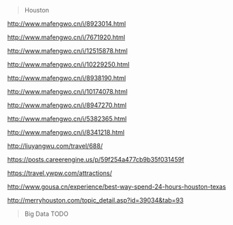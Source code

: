 > Houston

http://www.mafengwo.cn/i/8923014.html

http://www.mafengwo.cn/i/7671920.html

http://www.mafengwo.cn/i/12515878.html

http://www.mafengwo.cn/i/10229250.html

http://www.mafengwo.cn/i/8938190.html

http://www.mafengwo.cn/i/10174078.html

http://www.mafengwo.cn/i/8947270.html

http://www.mafengwo.cn/i/5382365.html

http://www.mafengwo.cn/i/8341218.html

http://liuyangwu.com/travel/688/

https://posts.careerengine.us/p/59f254a477cb9b35f031459f

https://travel.ywpw.com/attractions/

http://www.gousa.cn/experience/best-way-spend-24-hours-houston-texas

http://merryhouston.com/topic_detail.asp?id=39034&tab=93

> Big Data TODO
